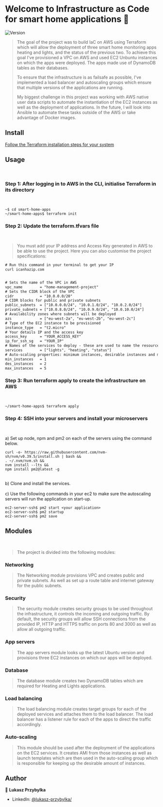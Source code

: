 # Welcome to Infrastructure as Code for smart home applications 👋

![Version](https://img.shields.io/badge/version-1.0.0-blue.svg?cacheSeconds=2592000)

> The goal of the project was to build IaC on AWS using Terraform which will allow the deployment of three smart home monitoring apps heating and lights, and the status of the previous two. To achieve this goal I've provisioned a VPC on AWS and used EC2 Unbuntu instances on which the apps were deployed. The apps made use of DynamoDB tables as their databases.
>
> To ensure that the infrastructure is as failsafe as possible, I've implemented a load balancer and autoscaling groups which ensure that multiple versions of the applications are running.
>
> My biggest challenge in this project was working with AWS native user data scripts to automate the instantiation of the EC2 instances as well as the deployment of applications. In the future, I will look into Ansible to automate these tasks outside of the AWS or take advantage of Docker images.


## Install

[Follow the Terraform installation steps for your system](https://developer.hashicorp.com/terraform/install)

## Usage
<br>

### Step 1: After logging in to AWS in the CLI, initialise Terraform in its directory

<br>

```
~$ cd smart-home-apps
~/smart-home-apps$ terraform init
```

### Step 2: Update the terraform.tfvars file
<br>

> You must add your IP address and Access Key generated in AWS to be able to use the project. Here you can also customise the project specifications:

```diff
# Run this command in your terminal to get your IP
curl icanhazip.com
```

```diff

# Sets the name of the VPC in AWS
vpc_name        = "home-management-project"
# Sets the CIDR block of the VPC
cidr            = "10.0.0.0/20"
# CIDR blocks for public and private subnets
public_subnets  = ["10.0.0.0/24", "10.0.1.0/24", "10.0.2.0/24"]
private_subnets = ["10.0.8.0/24", "10.0.9.0/24", "10.0.10.0/24"]
# Availability zones where subnets will be deployed
azs             = ["eu-west-2a", "eu-west-2b", "eu-west-2c"]
# Type of the EC2 instance to be provisioned
instance_type   = "t2.micro"
# Your details IP and the access key
access_key      = "YOUR_ACCESS_KEY"
ip_for_ssh_sg   = "YOUR_IP"
# Names of the services to deploy - these are used to name the resources correctly
services        = ["lights", "heating", "status"]
# Auto-scaling properties: minimum instances, desirable instances and max instances
min_instances   = 1
des_instances   = 2
max_instances   = 5

```

### Step 3: Run terraform apply to create the infrastructure on AWS
<br>

```
~/smart-home-apps$ terraform apply
```

### Step 4: SSH into your servers and install your microservers
<br>

a) Set up node, npm and pm2 on each of the servers using the command below.
```
curl -o- https://raw.githubusercontent.com/nvm-sh/nvm/v0.39.5/install.sh | bash &&
. ~/.nvm/nvm.sh &&
nvm install --lts &&
npm install pm2@latest -g
```
<br>
b) Clone and install the services.
<br>
<br>
c) Use the following commands in your ec2 to make sure the autoscaling servers will run the application on start-up.

```
ec2-server-ssh$ pm2 start <your application>
ec2-server-ssh$ pm2 startup
ec2-server-ssh$ pm2 save
```

## Modules
<br>

> The project is divided into the following modules:
### Networking
> The Networking module provisions VPC and creates public and private subnets. As well as set up a route table and internet gateway for the public subnets.

### Security
> The security module creates security groups to be used throughout the infrastructure, it controls the incoming and outgoing traffic. By default, the security groups will allow SSH connections from the provided IP, HTTP and HTTPS traffic on ports 80 and 3000 as well as allow all outgoing traffic.
### App servers
> The app servers module looks up the latest Ubuntu version and provisions three EC2 instances on which our apps will be deployed.
### Database
> The database module creates two DynamoDB tables which are required for Heating and Lights applications.
### Load balancing
> The load balancing module creates target groups for each of the deployed services and attaches them to the load balancer. The load balancer has a listener rule for each of the apps to direct the traffic accordingly.
### Auto-scaling
> This module should be used after the deployment of the applications on the EC2 services. It creates AMI from those instances as well as launch templates which are then used in the auto-scaling group which is responsible for keeping up the desirable amount of instances.

## Author

👤 **Lukasz Przybylka**

- LinkedIn: [@lukasz-przybylka\/](https://linkedin.com/in/lukasz-przybylka/)
